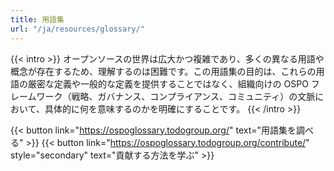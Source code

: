 ```yaml
---
title: 用語集
url: "/ja/resources/glossary/"
---
```


{{< intro >}}
オープンソースの世界は広大かつ複雑であり、多くの異なる用語や概念が存在するため、理解するのは困難です。この用語集の目的は、これらの用語の厳密な定義や一般的な定義を提供することではなく、組織向けの OSPO フレームワーク（戦略、ガバナンス、コンプライアンス、コミュニティ）の文脈において、具体的に何を意味するのかを明確にすることです。
{{< /intro >}}

{{< button link="https://ospoglossary.todogroup.org/" text="用語集を調べる" >}} {{< button link="https://ospoglossary.todogroup.org/contribute/" style="secondary" text="貢献する方法を学ぶ" >}}
